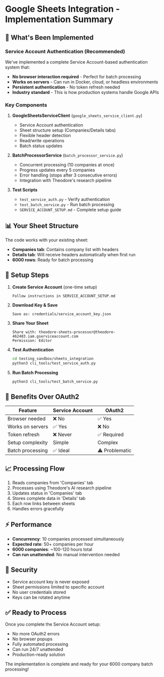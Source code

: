 # Google Sheets Integration - Implementation Summary

## 🚀 What's Been Implemented

### Service Account Authentication (Recommended)
We've implemented a complete Service Account-based authentication system that:
- **No browser interaction required** - Perfect for batch processing
- **Works on servers** - Can run in Docker, cloud, or headless environments
- **Persistent authentication** - No token refresh needed
- **Industry standard** - This is how production systems handle Google APIs

### Key Components

1. **GoogleSheetsServiceClient** (`google_sheets_service_client.py`)
   - Service Account authentication
   - Sheet structure setup (Companies/Details tabs)
   - Flexible header detection
   - Read/write operations
   - Batch status updates

2. **BatchProcessorService** (`batch_processor_service.py`)
   - Concurrent processing (10 companies at once)
   - Progress updates every 5 companies
   - Error handling (stops after 3 consecutive errors)
   - Integration with Theodore's research pipeline

3. **Test Scripts**
   - `test_service_auth.py` - Verify authentication
   - `test_batch_service.py` - Run batch processing
   - `SERVICE_ACCOUNT_SETUP.md` - Complete setup guide

## 📊 Your Sheet Structure

The code works with your existing sheet:
- **Companies tab**: Contains company list with headers
- **Details tab**: Will receive headers automatically when first run
- **6000 rows**: Ready for batch processing

## 🔧 Setup Steps

1. **Create Service Account** (one-time setup)
   ```
   Follow instructions in SERVICE_ACCOUNT_SETUP.md
   ```

2. **Download Key & Save**
   ```
   Save as: credentials/service_account_key.json
   ```

3. **Share Your Sheet**
   ```
   Share with: theodore-sheets-processor@theodore-462403.iam.gserviceaccount.com
   Permission: Editor
   ```

4. **Test Authentication**
   ```bash
   cd testing_sandbox/sheets_integration
   python3 cli_tools/test_service_auth.py
   ```

5. **Run Batch Processing**
   ```bash
   python3 cli_tools/test_batch_service.py
   ```

## 🎯 Benefits Over OAuth2

| Feature | Service Account | OAuth2 |
|---------|----------------|---------|
| Browser needed | ❌ No | ✅ Yes |
| Works on servers | ✅ Yes | ❌ No |
| Token refresh | ❌ Never | ✅ Required |
| Setup complexity | Simple | Complex |
| Batch processing | ✅ Ideal | ⚠️ Problematic |

## 📈 Processing Flow

1. Reads companies from 'Companies' tab
2. Processes using Theodore's AI research pipeline
3. Updates status in 'Companies' tab
4. Stores complete data in 'Details' tab
5. Each row links between sheets
6. Handles errors gracefully

## ⚡ Performance

- **Concurrency**: 10 companies processed simultaneously
- **Expected rate**: 50+ companies per hour
- **6000 companies**: ~100-120 hours total
- **Can run unattended**: No manual intervention needed

## 🔐 Security

- Service account key is never exposed
- Sheet permissions limited to specific account
- No user credentials stored
- Keys can be rotated anytime

## ✅ Ready to Process

Once you complete the Service Account setup:
- No more OAuth2 errors
- No browser popups
- Fully automated processing
- Can run 24/7 unattended
- Production-ready solution

The implementation is complete and ready for your 6000 company batch processing!